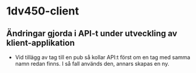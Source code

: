 # 1dv450-client


## Ändringar gjorda i API-t under utveckling av klient-applikation
* Vid tillägg av tag till en pub så kollar API:t först om en tag med samma namn redan finns. I så fall används den, annars skapas en ny. 
